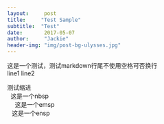 ```yaml
---
layout:     post
title:     "Test Sample"
subtitle:  "Test"
date:       2017-05-07
author:     "Jackie"
header-img: "img/post-bg-ulysses.jpg"
---
```


这是一个测试，测试markdown行尾不使用空格可否换行  
line1
line2

测试缩进  
&nbsp; 这是一个nbsp  
&emsp; 这是一个emsp  
&ensp; 这是一个ensp

